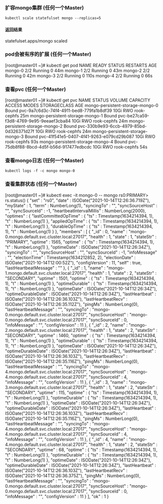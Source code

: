 ### 扩容mongo集群 (任何一个Master)
```shell script
kubectl scale statefulset mongo --replicas=5
```

#### 返回结果
statefulset.apps/mongo scaled

### pod会被有序的扩展 (任何一个Master)
[root@master01 ~]# kubectl get pod
NAME                             READY   STATUS             RESTARTS   AGE
mongo-0                          2/2     Running            0          44m
mongo-1                          2/2     Running            0          43m
mongo-2                          2/2     Running            0          42m
mongo-3                          2/2     Running            0          110s
mongo-4                          2/2     Running            0          66s


### 查看pvc (任何一个Master)
[root@master01 ~]# kubectl get pvc
NAME                               STATUS   VOLUME                                     CAPACITY   ACCESS MODES   STORAGECLASS   AGE
mongo-persistent-storage-mongo-0   Bound    pvc-9a7c6d3c-74f4-4911-bed8-779fa1b8df39   10Gi       RWO            rook-cephfs    25m
mongo-persistent-storage-mongo-1   Bound    pvc-be27ca59-f3d8-4769-9e95-9eeaef3cba84   10Gi       RWO            rook-cephfs    24m
mongo-persistent-storage-mongo-2   Bound    pvc-330b9e93-6ccb-4979-85bd-0d326371d27f   10Gi       RWO            rook-cephfs    24m
mongo-persistent-storage-mongo-3   Bound    pvc-41f541e5-0407-4f41-9263-e079cd29b087   10Gi       RWO            rook-cephfs    93s
mongo-persistent-storage-mongo-4   Bound    pvc-75db8f88-8bcd-4d5f-b56d-917477edbcdc   10Gi       RWO            rook-cephfs    54s

### 查看mongo日志 (任何一个Master)
```shell script
kubectl logs -f -c mongo mongo-0
```

### 查看集群状态 (任何一个Master)
[root@master01 ~]# kubectl exec -it mongo-0 -- mongo
rs0:PRIMARY> rs.status()
{
        "set" : "rs0",
        "date" : ISODate("2021-10-14T12:26:36.719Z"),
        "myState" : 1,
        "term" : NumberLong(1),
        "syncingTo" : "",
        "syncSourceHost" : "",
        "syncSourceId" : -1,
        "heartbeatIntervalMillis" : NumberLong(2000),
        "optimes" : {
                "lastCommittedOpTime" : {
                        "ts" : Timestamp(1634214394, 1),
                        "t" : NumberLong(1)
                },
                "appliedOpTime" : {
                        "ts" : Timestamp(1634214394, 1),
                        "t" : NumberLong(1)
                },
                "durableOpTime" : {
                        "ts" : Timestamp(1634214394, 1),
                        "t" : NumberLong(1)
                }
        },
        "members" : [
                {
                        "_id" : 0,
                        "name" : "mongo-0.mongo.default.svc.cluster.local:27017",
                        "health" : 1,
                        "state" : 1,
                        "stateStr" : "PRIMARY",
                        "uptime" : 1565,
                        "optime" : {
                                "ts" : Timestamp(1634214394, 1),
                                "t" : NumberLong(1)
                        },
                        "optimeDate" : ISODate("2021-10-14T12:26:34Z"),
                        "syncingTo" : "",
                        "syncSourceHost" : "",
                        "syncSourceId" : -1,
                        "infoMessage" : "",
                        "electionTime" : Timestamp(1634212852, 2),
                        "electionDate" : ISODate("2021-10-14T12:00:52Z"),
                        "configVersion" : 11,
                        "self" : true,
                        "lastHeartbeatMessage" : ""
                },
                {
                        "_id" : 1,
                        "name" : "mongo-1.mongo.default.svc.cluster.local:27017",
                        "health" : 1,
                        "state" : 2,
                        "stateStr" : "SECONDARY",
                        "uptime" : 1501,
                        "optime" : {
                                "ts" : Timestamp(1634214394, 1),
                                "t" : NumberLong(1)
                        },
                        "optimeDurable" : {
                                "ts" : Timestamp(1634214394, 1),
                                "t" : NumberLong(1)
                        },
                        "optimeDate" : ISODate("2021-10-14T12:26:34Z"),
                        "optimeDurableDate" : ISODate("2021-10-14T12:26:34Z"),
                        "lastHeartbeat" : ISODate("2021-10-14T12:26:36.103Z"),
                        "lastHeartbeatRecv" : ISODate("2021-10-14T12:26:35.112Z"),
                        "pingMs" : NumberLong(0),
                        "lastHeartbeatMessage" : "",
                        "syncingTo" : "mongo-0.mongo.default.svc.cluster.local:27017",
                        "syncSourceHost" : "mongo-0.mongo.default.svc.cluster.local:27017",
                        "syncSourceId" : 0,
                        "infoMessage" : "",
                        "configVersion" : 11
                },
                {
                        "_id" : 2,
                        "name" : "mongo-2.mongo.default.svc.cluster.local:27017",
                        "health" : 1,
                        "state" : 2,
                        "stateStr" : "SECONDARY",
                        "uptime" : 1460,
                        "optime" : {
                                "ts" : Timestamp(1634214394, 1),
                                "t" : NumberLong(1)
                        },
                        "optimeDurable" : {
                                "ts" : Timestamp(1634214394, 1),
                                "t" : NumberLong(1)
                        },
                        "optimeDate" : ISODate("2021-10-14T12:26:34Z"),
                        "optimeDurableDate" : ISODate("2021-10-14T12:26:34Z"),
                        "lastHeartbeat" : ISODate("2021-10-14T12:26:36.103Z"),
                        "lastHeartbeatRecv" : ISODate("2021-10-14T12:26:35.116Z"),
                        "pingMs" : NumberLong(0),
                        "lastHeartbeatMessage" : "",
                        "syncingTo" : "mongo-4.mongo.default.svc.cluster.local:27017",
                        "syncSourceHost" : "mongo-4.mongo.default.svc.cluster.local:27017",
                        "syncSourceId" : 4,
                        "infoMessage" : "",
                        "configVersion" : 11
                },
                {
                        "_id" : 3,
                        "name" : "mongo-3.mongo.default.svc.cluster.local:27017",
                        "health" : 1,
                        "state" : 2,
                        "stateStr" : "SECONDARY",
                        "uptime" : 115,
                        "optime" : {
                                "ts" : Timestamp(1634214394, 1),
                                "t" : NumberLong(1)
                        },
                        "optimeDurable" : {
                                "ts" : Timestamp(1634214394, 1),
                                "t" : NumberLong(1)
                        },
                        "optimeDate" : ISODate("2021-10-14T12:26:34Z"),
                        "optimeDurableDate" : ISODate("2021-10-14T12:26:34Z"),
                        "lastHeartbeat" : ISODate("2021-10-14T12:26:36.103Z"),
                        "lastHeartbeatRecv" : ISODate("2021-10-14T12:26:35.116Z"),
                        "pingMs" : NumberLong(0),
                        "lastHeartbeatMessage" : "",
                        "syncingTo" : "mongo-4.mongo.default.svc.cluster.local:27017",
                        "syncSourceHost" : "mongo-4.mongo.default.svc.cluster.local:27017",
                        "syncSourceId" : 4,
                        "infoMessage" : "",
                        "configVersion" : 11
                },
                {
                        "_id" : 4,
                        "name" : "mongo-4.mongo.default.svc.cluster.local:27017",
                        "health" : 1,
                        "state" : 2,
                        "stateStr" : "SECONDARY",
                        "uptime" : 68,
                        "optime" : {
                                "ts" : Timestamp(1634214394, 1),
                                "t" : NumberLong(1)
                        },
                        "optimeDurable" : {
                                "ts" : Timestamp(1634214394, 1),
                                "t" : NumberLong(1)
                        },
                        "optimeDate" : ISODate("2021-10-14T12:26:34Z"),
                        "optimeDurableDate" : ISODate("2021-10-14T12:26:34Z"),
                        "lastHeartbeat" : ISODate("2021-10-14T12:26:36.103Z"),
                        "lastHeartbeatRecv" : ISODate("2021-10-14T12:26:36.375Z"),
                        "pingMs" : NumberLong(0),
                        "lastHeartbeatMessage" : "",
                        "syncingTo" : "mongo-0.mongo.default.svc.cluster.local:27017",
                        "syncSourceHost" : "mongo-0.mongo.default.svc.cluster.local:27017",
                        "syncSourceId" : 0,
                        "infoMessage" : "",
                        "configVersion" : 11
                }
        ],
        "ok" : 1
}
